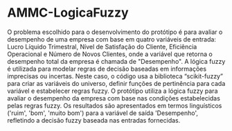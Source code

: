 # AMMC-LogicaFuzzy
O problema escolhido para o desenvolvimento do protótipo é para
avaliar o desempenho de uma empresa com base em quatro variáveis de
entrada: Lucro Líquido Trimestral, Nível de Satisfação do Cliente, Eficiência
Operacional e Número de Novos Clientes, onde a variável que retorna o
desempenho total da empresa é chamada de "Desempenho".
A lógica fuzzy é utilizada para modelar regras de decisão baseadas
em informações imprecisas ou incertas. Neste caso, o código usa a biblioteca
“scikit-fuzzy” para criar as variáveis do universo, definir funções de
pertinência para cada variável e estabelecer regras fuzzy.
O protótipo utiliza a lógica fuzzy para avaliar o desempenho da
empresa com base nas condições estabelecidas pelas regras fuzzy. Os
resultados são apresentados em termos linguísticos ('ruim', 'bom', 'muito
bom') para a variável de saída 'Desempenho', refletindo a decisão fuzzy
baseada nas entradas fornecidas.
